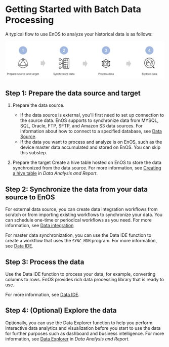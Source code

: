 # Getting Started with Batch Data Processing
<!--
The short description should be a single, concise paragraph that contains one or two sentences and no more than 50 words.
Briefly mention what the user's learning goal is and include the following SEO keywords in the title short description: EnOS, ServiceName, tutorial.
-->

A typical flow to use EnOS to analyze your historical data is as follows:

![Four steps to get started with offline data processing](media/getting_started.jpg)

## Step 1: Prepare the data source and target  

1. Prepare the data source.
   - If the data source is external, you'll first need to set up connection to the source data. EnOS supports to synchronize data from MYSQL, SQL, Oracle, FTP, SFTP, and Amazon S3 data sources. For information about how to connect to a specified database, see [Data Source](data_source/index).
   - If the data you want to process and analyze is on EnOS, such as the device master data accumulated and stored on EnOS. You can skip this substep.

2. Prepare the target Create a hive table hosted on EnOS to store the data synchronized from the data source. For more information, see [Creating a hive table](https://docs.envisioniot.com/docs/analysis-report/en/latest/data_explorer/creating_hivetable.html) in *Data Analysis and Report*.

## Step 2: Synchronize the data from your data source to EnOS

For external data source, you can create data integration workflows from scratch or from importing existing workflows to synchronize your data. You can schedule one-time or periodical workflows as you need. For more information, see [Data integration](data_integration/index)

For master data synchronization, you can use the Data IDE function to create a workflow that uses the `SYNC_MDM` program. For more information, see [Data IDE](data_ide/index).

## Step 3: Process the data

Use the Data IDE function to process your data, for example, converting columns to rows. EnOS provides rich data processing library that is ready to use.

For more information, see [Data IDE](data_ide/index).

## Step 4: (Optional) Explore the data

Optionally, you can use the Data Explorer function to help you perform interactive data analytics and visualization before you start to use the data for further purposes such as dashboard and business intelligence. For more information, see [Data Explorer](https://docs.envisioniot.com/docs/analysis-report/en/latest/data_explorer/overview.html) in *Data Analysis and Report*.
